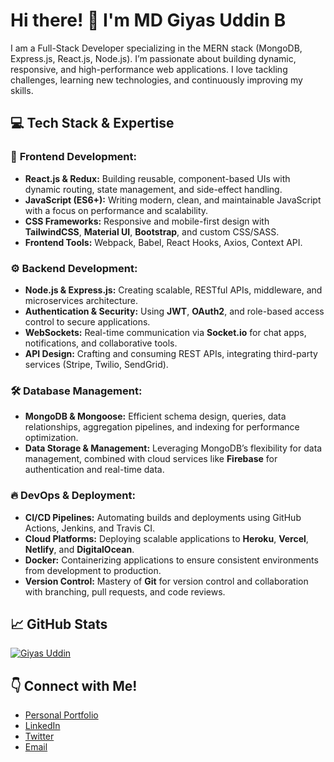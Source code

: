 # Hi there! 👋 I'm MD Giyas Uddin B 

I am a Full-Stack Developer specializing in the MERN stack (MongoDB, Express.js, React.js, Node.js). I’m passionate about building dynamic, responsive, and high-performance web applications. I love tackling challenges, learning new technologies, and continuously improving my skills.

## 💻 Tech Stack & Expertise

### 🔧 **Frontend Development:**
- **React.js & Redux:** Building reusable, component-based UIs with dynamic routing, state management, and side-effect handling.
- **JavaScript (ES6+):** Writing modern, clean, and maintainable JavaScript with a focus on performance and scalability.
- **CSS Frameworks:** Responsive and mobile-first design with **TailwindCSS**, **Material UI**, **Bootstrap**, and custom CSS/SASS.
- **Frontend Tools:** Webpack, Babel, React Hooks, Axios, Context API.

### ⚙️ **Backend Development:**
- **Node.js & Express.js:** Creating scalable, RESTful APIs, middleware, and microservices architecture.
- **Authentication & Security:** Using **JWT**, **OAuth2**, and role-based access control to secure applications.
- **WebSockets:** Real-time communication via **Socket.io** for chat apps, notifications, and collaborative tools.
- **API Design:** Crafting and consuming REST APIs, integrating third-party services (Stripe, Twilio, SendGrid).

### 🛠 **Database Management:**
- **MongoDB & Mongoose:** Efficient schema design, queries, data relationships, aggregation pipelines, and indexing for performance optimization.
- **Data Storage & Management:** Leveraging MongoDB’s flexibility for data management, combined with cloud services like **Firebase** for authentication and real-time data.

### 🔥 **DevOps & Deployment:**
- **CI/CD Pipelines:** Automating builds and deployments using GitHub Actions, Jenkins, and Travis CI.
- **Cloud Platforms:** Deploying scalable applications to **Heroku**, **Vercel**, **Netlify**, and **DigitalOcean**.
- **Docker:** Containerizing applications to ensure consistent environments from development to production.
- **Version Control:** Mastery of **Git** for version control and collaboration with branching, pull requests, and code reviews.

## 📈 GitHub Stats
[![Giyas Uddin](https://github-readme-stats.vercel.app/api?username=YourUsername&show_icons=true&theme=radical)](https://github.com/giyasuddinb)

## 👇 Connect with Me!
- [Personal Portfolio](https://yourportfolio.com)
- [LinkedIn](https://www.linkedin.com/in/md-giyas-uddinb/)
- [Twitter](https://x.com/MdGiyasuddinB)
- [Email](giasbmd1995@gmail.com)

